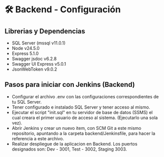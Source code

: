 # 🛠 Backend - Configuración

## Librerias y Dependencias 
- SQL Server (mssql v11.0.1)
- Node v24.5.0
- Express 5.1.0
- Swagger jsdoc v6.2.8
- Swagger UI Express v5.0.1
- JsonWebToken v9.0.2

## Pasos para iniciar con Jenkins (Backend)
- Configurar el archivo .env con las configuraciones correspondientes de tu SQL Server.
- Tener configurado e instalado SQL Server y tener acceso al mismo.
- Ejecutar el script "init.sql" en tu servidor de base de datos (SSMS) el cual creara el primer usuario de acceso al sistema. (Ejecutarlo una sola vez).
- Abrir Jenkins y crear un nuevo item, con SCM Git a este mismo repositorio, apuntando a la carpeta backend/Jenkinsfile, para hacer la referencia a este archivo.
- Realizar despliegue de la aplicacion en Backend. Los puertos designados son: Dev - 3001, Test - 3002, Staging 3003.

